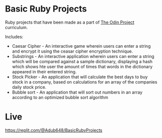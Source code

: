 # Basic Ruby Projects

Ruby projects that have been made as a part of [The Odin Project](theodinproject.com) curriculum.

Includes:

- Caesar Cipher - An interactive game wherein users can enter a string and encrypt it using the ceasar cipher encryption technique.
- Substrings - An interactive application wherein users can enter a string which will be compared against a sample dictionary, displaying a hash which shows hte user the amount of times that words in the dictionary appeared in their entered string.
- Stock Picker - An application that will calculate the best days to buy stock in a company, based on calculations for an array of the companies daily stock price.
- Bubble sort - An application that will sort out numbers in an array according to an optimized bubble sort algorithm

# Live

https://replit.com/@Adub648/BasicRubyProjects